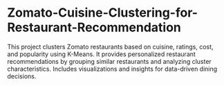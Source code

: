# Zomato-Cuisine-Clustering-for-Restaurant-Recommendation
This project clusters Zomato restaurants based on cuisine, ratings, cost, and popularity using K-Means. It provides personalized restaurant recommendations by grouping similar restaurants and analyzing cluster characteristics. Includes visualizations and insights for data-driven dining decisions.
